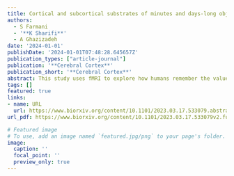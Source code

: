 ```yaml
---
title: Cortical and subcortical substrates of minutes and days-long object value memory in humans
authors:
  - S Farmani
  - '**K Sharifi**'
  - A Ghazizadeh
date: '2024-01-01'
publishDate: '2024-01-01T07:48:28.645657Z'
publication_types: ["article-journal"]
publication: '**Cerebral Cortex**'
publication_short: '**Cerebral Cortex**'
abstract: This study uses fMRI to explore how humans remember the value of objects over time. Initially, brain regions involved in value memory, like the occipital and prefrontal areas, show strong activation, but this diminishes over days, except in the ventral temporal area. Long-term value memory is also encoded in subcortical regions, linked to memory performance. The study highlights the changing neural basis of value memory in humans, with implications for understanding habit formation.
tags: []
featured: true
links:
- name: URL
  url: https://www.biorxiv.org/content/10.1101/2023.03.17.533079.abstract
url_pdf: https://www.biorxiv.org/content/10.1101/2023.03.17.533079v2.full.pdf

# Featured image
# To use, add an image named `featured.jpg/png` to your page's folder. 
image:
  caption: ''
  focal_point: ''
  preview_only: true
---
```

